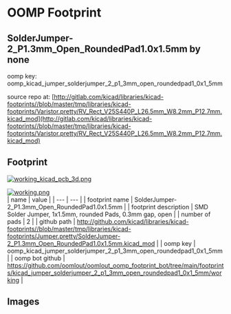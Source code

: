 # OOMP Footprint  
## SolderJumper-2_P1.3mm_Open_RoundedPad1.0x1.5mm  by none  
  
oomp key: oomp_kicad_jumper_solderjumper_2_p1_3mm_open_roundedpad1_0x1_5mm  
  
source repo at: [http://gitlab.com/kicad/libraries/kicad-footprints//blob/master/tmp/libraries/kicad-footprints/Varistor.pretty/RV_Rect_V25S440P_L26.5mm_W8.2mm_P12.7mm.kicad_mod](http://gitlab.com/kicad/libraries/kicad-footprints//blob/master/tmp/libraries/kicad-footprints/Varistor.pretty/RV_Rect_V25S440P_L26.5mm_W8.2mm_P12.7mm.kicad_mod)  
## Footprint  
  
[![working_kicad_pcb_3d.png](working_kicad_pcb_3d_600.png)](working_kicad_pcb_3d.png)  
  
[![working.png](working_600.png)](working.png)  
| name | value | 
| --- | --- | 
| footprint name | SolderJumper-2_P1.3mm_Open_RoundedPad1.0x1.5mm | 
| footprint description | SMD Solder Jumper, 1x1.5mm, rounded Pads, 0.3mm gap, open | 
| number of pads | 2 | 
| github path | http://github.com/kicad/libraries/kicad-footprints//blob/master/tmp/libraries/kicad-footprints/Jumper.pretty/SolderJumper-2_P1.3mm_Open_RoundedPad1.0x1.5mm.kicad_mod | 
| oomp key | oomp_kicad_jumper_solderjumper_2_p1_3mm_open_roundedpad1_0x1_5mm | 
| oomp bot github | https://github.com/oomlout/oomlout_oomp_footprint_bot/tree/main/footprints/kicad_jumper_solderjumper_2_p1_3mm_open_roundedpad1_0x1_5mm/working | 
## Images  
